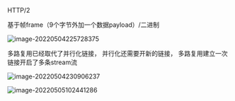 HTTP/2

基于帧frame（9个字节外加一个数据payload）/二进制

![image-20220504225728375](https://mqc-img.oss-cn-shanghai.aliyuncs.com/img/image-20220504225728375.png)

多路复用已经取代了并行化链接， 并行化还需要开新的链接， 多路复用建立一次链接开启了多条stream流

![image-20220504230906237](https://mqc-img.oss-cn-shanghai.aliyuncs.com/img/image-20220504230906237.png)

![image-20220505102441286](https://mqc-img.oss-cn-shanghai.aliyuncs.com/img/image-20220505102441286.png)
